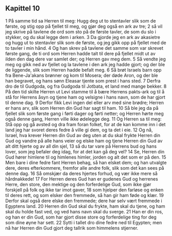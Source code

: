 ## Kapittel 10

1 På samme tid sa Herren til meg: Hugg deg ut to stentavler slik som de første, og stig opp på fjellet til meg, og gjør deg også en ark av tre;
2 så vil jeg skrive på tavlene de ord som sto på de første tavler, de som du slo i stykker, og du skal legge dem i arken.
3 Da gjorde jeg en ark av akasietre og hugg ut to stentavler slik som de første, og jeg gikk opp på fjellet med de to tavler i min hånd.
4 Og han skrev på tavlene det samme som var skrevet første gang, de ti ord som Herren hadde talt til dere på fjellet midt ut av ilden den dag dere var samlet der; og Herren gav meg dem.
5 Så vendte jeg meg og gikk ned av fjellet og la tavlene i den ark jeg hadde gjort; og der ble de liggende, slik som Herren hadde befalt meg.
6 Så brøt Israels barn opp fra Bene-Ja'akans brønner og kom til Mosera; der døde Aron, og der ble han begravet, og hans sønn Eleasar tjente som prest i hans sted.
7 Derfra dro de til Gudgoda, og fra Gudgoda til Jotbata, et land med mange bekker.
8 På den tid skilte Herren ut Levi stamme til å bære Herrens pakts-ark og til å stå for Herrens åsyn og tjene ham og velsigne i hans navn, som de har gjort til denne dag.
9 Derfor fikk Levi ingen del eller arv med sine brødre; Herren er hans arv, slik som Herren din Gud har sagt til ham.
10 Så ble jeg da på fjellet slik som første gang i førti dager og førti netter; og Herren hørte meg også denne gang, Herren ville ikke ødelegge deg.
11 Og Herren sa til meg: Stå opp og gå avsted og dra fram foran folket, for at de kan komme inn i det land jeg har svoret deres fedre å ville gi dem, og ta det i eie.
12 Og nå, Israel, hva krever Herren din Gud av deg uten at du skal frykte Herren din Gud og vandre på alle hans veier og elske ham og tjene Herren din Gud av alt ditt hjerte og av all din sjel,
13 så du tar vare på Herrens bud og hans lover, som jeg befaler deg idag, for at det kan gå deg vel?
14 Se, Herren din Gud hører himlene til og himlenes himler, jorden og alt det som er på den.
15 Men bare i dine fedre fant Herren behag, så han elsket dem; og han utvalgte dere, deres efterkommere, fremfor alle andre folk, slik som det kan sees på denne dag.
16 Så omskjær da deres hjertes forhud, og vær ikke mere så hårdnakkede!
17 For Herren deres Gud han er gudenes Gud og herrenes Herre, den store, den mektige og den forferdelige Gud, som ikke gjør forskjell på folk og ikke tar imot gaver,
18 som hjelper den farløse og enken til deres rett, og som elsker den fremmede, så han gir ham føde og klær.
19 Derfor skal også dere elske den fremmede; dere har selv vært fremmede i Egyptens land.
20 Herren din Gud skal du frykte, ham skal du tjene, og ham skal du holde fast ved, og ved hans navn skal du sverge.
21 Han er din ros, og han er din Gud, som har gjort disse store og forferdelige ting for deg som dine øyne har sett.
22 Sytti i tallet dro dine fedre ned til Egypten; men nå har Herren din Gud gjort deg tallrik som himmelens stjerner.
